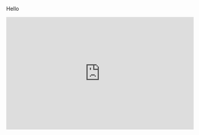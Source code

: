 Hello
<iframe width="500" height="300" scrolling="no" frameborder="no" src="https://www.google.com/fusiontables/embedviz?q=select+col24+from+1pWTmSi3pIJAkEu7FhbEwxJgd6lWaRC5CqCYDhXyo+where+col5+%3D+&#39;Com%C3%BAn&#39;+and+col6+%3D+&#39;Secundario&#39;&amp;viz=MAP&amp;h=false&amp;lat=-32.94206327713807&amp;lng=-60.65205801391596&amp;t=1&amp;z=12&amp;l=col24&amp;y=3&amp;tmplt=5&amp;hml=TWO_COL_LAT_LNG"></iframe>
